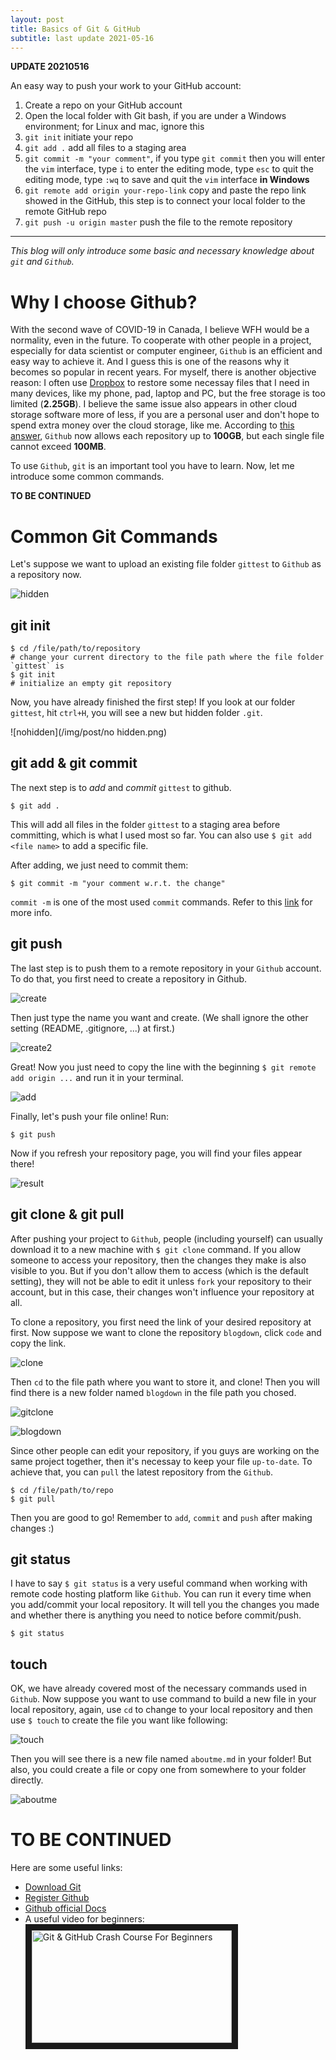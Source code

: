 ```yaml
---
layout: post
title: Basics of Git & GitHub
subtitle: last update 2021-05-16
---
```


**UPDATE 20210516**

An easy way to push your work to your GitHub account:

1. Create a repo on your GitHub account
2. Open the local folder with Git bash, if you are under a Windows environment; for Linux and mac, ignore this
3. `git init` initiate your repo
4. `git add .` add all files to a staging area
5. `git commit -m "your comment"`, if you type `git commit` then you will enter the `vim` interface, type `i` to enter the editing mode, type `esc` to quit the editing mode, type `:wq` to save and quit the `vim` interface **in Windows** 
6. `git remote add origin your-repo-link` copy and paste the repo link showed in the GitHub, this step is to connect your local folder to the remote GitHub repo
7. `git push -u origin master` push the file to the remote repository

-------------------------------------------

*This blog will only introduce some basic and necessary knowledge about `git` and `Github`.*

# Why I choose Github?

With the second wave of COVID-19 in Canada, I believe WFH would be a normality, even in the future. To cooperate with other people in a project, especially for data scientist or computer engineer, `Github` is an efficient and easy way to achieve it. And I guess this is one of the reasons why it becomes so popular in recent years. For myself, there is another objective reason: I often use [Dropbox](https://www.dropbox.com) to restore some necessay files that I need in many devices, like my phone, pad, laptop and PC, but the free storage is too limited (**2.25GB**). I believe the same issue also appears in other cloud storage software more of less, if you are a personal user and don't hope to spend extra money over the cloud storage, like me. According to [this answer](https://stackoverflow.com/a/59479166), `Github` now allows each repository up to **100GB**, but each single file cannot exceed **100MB**. 

To use `Github`, `git` is an important tool you have to learn. Now, let me introduce some common commands.

**TO BE CONTINUED**

# Common Git Commands

Let's suppose we want to upload an existing file folder `gittest` to `Github` as a repository now.

![hidden](/img/post/hidden.png)

## git init

```
$ cd /file/path/to/repository
# change your current directory to the file path where the file folder `gittest` is
$ git init
# initialize an empty git repository
```

Now, you have already finished the first step! If you look at our folder `gittest`, hit `ctrl+H`, you will see a new but hidden folder `.git`.

![nohidden](/img/post/no hidden.png)

## git add & git commit

The next step is to *add* and *commit* `gittest` to github.

```
$ git add .  
```

This will add all files in the folder `gittest` to a staging area before committing, which is what I used most so far. You can also use `$ git add <file name>` to add a specific file.

After adding, we just need to commit them:

```
$ git commit -m "your comment w.r.t. the change"
```

`commit -m` is one of the most used `commit` commands. Refer to this [link](https://git-scm.com/docs/git-commit) for more info.
 
## git push
 
The last step is to push them to a remote repository in your `Github` account. To do that, you first need to create a repository in Github.

![create](/img/post/create.png)

Then just type the name you want and create. (We shall ignore the other setting (README, .gitignore, ...) at first.)

![create2](/img/post/create2.png)

Great! Now you just need to copy the line with the beginning `$ git remote add origin ...` and run it in your terminal.

![add](/img/post/add.png)

Finally, let's push your file online! Run:

```
$ git push
```

Now if you refresh your repository page, you will find your files appear there!

![result](/img/post/result.png)


## git clone & git pull

After pushing your project to `Github`, people (including yourself) can usually download it to a new machine with `$ git clone` command. If you allow someone to access your repository, then the changes they make is also visible to you. But if you don't allow them to access (which is the default setting), they will not be able to edit it unless `fork` your repository to their account, but in this case, their changes won't influence your repository at all.

To clone a repository, you first need the link of your desired repository at first. Now suppose we want to clone the repository `blogdown`, click `code` and copy the link.

![clone](/img/post/clone.png)

Then `cd` to the file path where you want to store it, and clone! Then you will find there is a new folder named `blogdown` in the file path you chosed.

![gitclone](/img/post/gitclone.png)

![blogdown](/img/post/blogdown.png)


Since other people can edit your repository, if you guys are working on the same project together, then it's necessay to keep your file `up-to-date`. To achieve that, you can `pull` the latest repository from the `Github`.

```
$ cd /file/path/to/repo
$ git pull
```

Then you are good to go! Remember to `add`, `commit` and `push` after making changes :) 

## git status

I have to say `$ git status` is a very useful command when working with remote code hosting platform like `Github`. You can run it every time when you add/commit your local repository. It will tell you the changes you made and whether there is anything you need to notice before commit/push. 

```
$ git status
```

## touch

OK, we have already covered most of the necessary commands used in `Github`. Now suppose you want to use command to build a new file in your local repository, again, use `cd` to change to your local repository and then use `$ touch` to create the file you want like following:

![touch](/img/post/touch.png)

Then you will see there is a new file named `aboutme.md` in your folder! But also, you could create a file or copy one from somewhere to your folder directly. 

![aboutme](/img/post/aboutme.png)


# TO BE CONTINUED



Here are some useful links:

- [Download Git](https://git-scm.com/)
- [Register Github](https://github.com/)
- [Github official Docs](https://docs.github.com/en)
- A useful video for beginners: <a href="https://www.youtube.com/watch?v=SWYqp7iY_Tc&ab_channel=TraversyMedia
" target="_blank"><img src="/img/post/git.png" 
alt="Git & GitHub Crash Course For Beginners" width="320" height="180" border="10" /></a>

